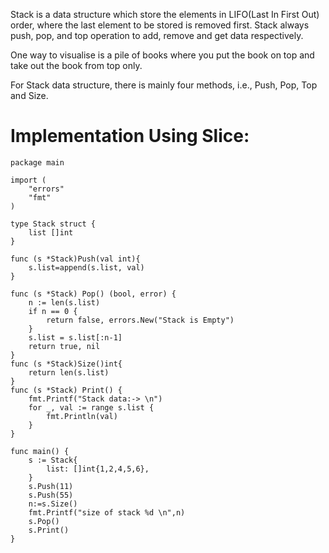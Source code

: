 Stack is a data structure which store the elements in LIFO(Last In First Out) order, where the last element to be stored is removed first. Stack always push, pop, and top operation to add, remove and get data respectively.

One way to visualise is a pile of books where you put the book on top and take out the book from top only.

For Stack data structure, there is mainly four methods, i.e., Push, Pop, Top and Size.

# Implementation Using Slice:
```
package main

import (
	"errors"
	"fmt"
)

type Stack struct {
	list []int
}

func (s *Stack)Push(val int){
	s.list=append(s.list, val)
}

func (s *Stack) Pop() (bool, error) {
	n := len(s.list)
	if n == 0 {
		return false, errors.New("Stack is Empty")
	}
	s.list = s.list[:n-1]
	return true, nil
}
func (s *Stack)Size()int{
	return len(s.list)
}
func (s *Stack) Print() {
	fmt.Printf("Stack data:-> \n")
	for _, val := range s.list {
		fmt.Println(val)
	}
}

func main() {
	s := Stack{
		list: []int{1,2,4,5,6},
	}
	s.Push(11)
	s.Push(55)
	n:=s.Size()
	fmt.Printf("size of stack %d \n",n)
	s.Pop()
	s.Print()
}
```




